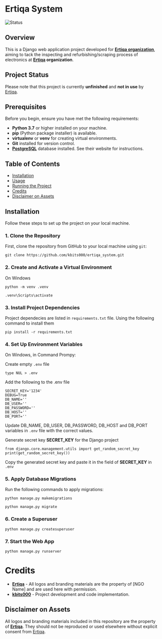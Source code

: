 # Ertiqa System

![Status](https://img.shields.io/badge/status-unfinished-red)

## Overview
This is a Django web application project developed for **[Ertiqa organization](https://ertiqa.org/)**, aiming to tack the inspecting and refurbishing/scraping process of electronics at **[Ertiqa](https://ertiqa.org/) organization**.

## Project Status

Please note that this project is currently **unfinished** and **not in use** by [Ertiqa](https://ertiqa.org/).

## Prerequisites

Before you begin, ensure you have met the following requirements:

- **Python 3.7** or higher installed on your machine.
- **pip** (Python package installer) is available.
- **virtualenv** or **venv** for creating virtual environments.
- **Git** installed for version control.
- **[PostgreSQL](https://www.postgresql.org/)** database installed. See their website for instructions.

## Table of Contents

- [Installation](#installation)
- [Usage](#usage)
- [Running the Project](#running-the-project)
- [Credits](#credits)
- [Disclaimer on Assets](#disclaimer-on-assets)


## Installation

Follow these steps to set up the project on your local machine.

### 1. Clone the Repository

First, clone the repository from GitHub to your local machine using `git`:

```
git clone https://github.com/kbits000/ertiqa_system.git
```

### 2. Create and Activate a Virtual Environment
On Windows
```
python -m venv .venv

.venv\Scripts\activate 
```

### 3. Install Project Dependencies
Project dependecies are listed in `requirements.txt` file.
Using the following command to install them
```
pip install -r requirements.txt
```

### 4. Set Up Environment Variables
On Windows, in Command Prompy:

Create empty `.env` file
```
type NUL > .env
```

Add the following to the .env file
```
SECRET_KEY='1234'
DEBUG=True
DB_NAME=''
DB_USER=''
DB_PASSWORD=''
DB_HOST=''
DB_PORT=''
```

Update DB_NAME, DB_USER, DB_PASSWORD, DB_HOST and DB_PORT variables in  `.env` file with the correct values.

Generate secret key **SECRET_KEY** for the Django project
```
from django.core.management.utils import get_random_secret_key
print(get_random_secret_key())
```
Copy the generated secret key and paste it in the field of **SECRET_KEY** in `.env`

### 5. Apply Database Migrations
Run the following commands to apply migrations:
```
python manage.py makemigrations

python manage.py migrate
```

### 6. Create a Superuser
```
python manage.py createsuperuser
```

### 7. Start the Web App
```
python manage.py runserver
```

# Credits
- **[Ertiqa](https://ertiqa.org/)** - All logos and branding materials are the property of [NGO Name] and are used here with permission.
- **[kbits000](https://github.com/kbits000)** - Project development and code implementation.

## Disclaimer on Assets

All logos and branding materials included in this repository are the property of **[Ertiqa](https://ertiqa.org/)**. They should not be reproduced or used elsewhere without explicit consent from [Ertiqa](https://ertiqa.org/).